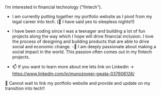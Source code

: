 I’m interested in financial technology ("fintech"). 

  - I am currently putting together my portfolio website as I pivot from my legal career into tech. (🦉 I have said yes to sleepless nights!!)

  - I have been coding since I was a teenager and building a lot of fun projects along the way which I hope will drive financial inclusion. I love the process of designing and building products that are able to drive social and economic change.
  -💞️ I am deeply passionate about making a social impact in the world. This passion often comes out in my fintech projects.
  - 📫 If you want to learn more about me lets link on Linkedin -> https://www.linkedin.com/in/munozovepi-gwata-037606126/

  🥳 Cannot wait to link my portfolio website and provide and update on my transition into tech!!

<!---
Munogwata/Munogwata is a ✨ special ✨ repository because its `README.md` (this file) appears on your GitHub profile.
You can click the Preview link to take a look at your changes.
--->
